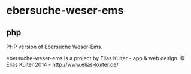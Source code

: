 # ebersuche-weser-ems
## php

PHP version of Ebersuche Weser-Ems.

ebersuche-weser-ems is a project by Elias Kuiter - app & web design.
© Elias Kuiter 2014 - http://www.elias-kuiter.de/